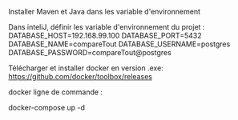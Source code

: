Installer Maven et Java dans les variable d'environnement

Dans inteliJ, définir les variable d'environnement du projet :
DATABASE_HOST=192.168.99.100
DATABASE_PORT=5432
DATABASE_NAME=compareTout
DATABASE_USERNAME=postgres
DATABASE_PASSWORD=compareTout@postgres


Télécharger et installer docker en version .exe:
https://github.com/docker/toolbox/releases

docker ligne de commande : 

docker-compose up -d